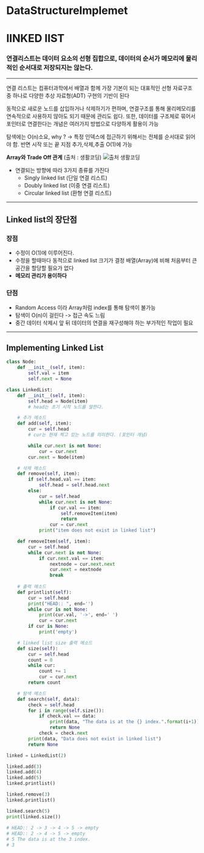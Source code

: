 # DataStructureImplemet

# lINKED lIST 
### 연결리스트는 데이터 요소의 선형 집합으로, 데이터의 순서가 메모리에 물리적인 순서대로 저장되지는 않는다.

--------------------------

연결 리스트는 컴퓨터과학에서 배열과 함께 가장 기본이 되는 대표적인 선형 자료구조 중 하나로 다양한 추상 자료형(ADT) 구현의 기반이 된다

동적으로 새로운 노드를 삽입하거나 삭제하기가 편하며, 연결구조를 통해 물리메모리를 연속적으로 사용하지 않아도 되기 때문에 관리도 쉽다. 또한, 데이터를 구조체로 묶어서 포인터로 연결한다는 개념은 여러가지 방법으로 다양하게 활용이 가능

탐색에는 O(n)소요, why ? -> 특정 인덱스에 접근하기 위해서는 전체를 순서대로 읽어야 함.
반면 시작 또는 끝 지점 추가,삭제,추출 O(1)에 가능

__Array와 Trade Off 관계__ (출처 : 생활코딩)
![출처 생활코딩](https://images.velog.io/images/kanamycine/post/30e2a92b-6099-4e60-a853-769cf748d80e/image.png)



- 연결되는 방향에 따라 3가지 종류를 가진다
   - Singly linked list (단일 연결 리스트)
   - Doubly linked list (이중 연결 리스트)
   - Circular linked list (환형 연결 리스트)

---------

## Linked list의 장단점
### 장점
   - 수정이 O(1)에 이루어진다.
   - 수정을 할때마다 동적으로 linked list 크기가 결정 배열(Array)에 비해 처음부터 큰 공간을 할당할 필요가 없다
   - __메모리 관리가 용이하다__

### 단점
   - Random Access 이라 Array처럼 index를 통해 탐색이 불가능
   - 탐색이 O(n)이 걸린다 -> 접근 속도 느림
   - 중간 데이터 삭제시 앞 뒤 데이터의 연결을 재구성해야 하는 부가적인 작업이 필요
   
   
-----------------------
## Implementing Linked List
```python
class Node:
    def __init__(self, item):
        self.val = item
        self.next = None

class LinkedList:
    def __init__(self, item):
        self.head = Node(item)
        # head는 초기 시작 노드를 말한다.

    # 추가 메소드
    def add(self, item):
        cur = self.head
        # cur는 현재 찍고 있는 노드를 의미한다. (포인터 개념)

        while cur.next is not None:
            cur = cur.next
        cur.next = Node(item)

    # 삭제 메소드
    def remove(self, item):
        if self.head.val == item:
            self.head = self.head.next
        else:
            cur = self.head
            while cur.next is not None:
                if cur.val == item:
                    self.removeItem(item)
                    return
                cur = cur.next
            print("item does not exist in linked list")

    def removeItem(self, item):
        cur = self.head
        while cur.next is not None:
            if cur.next.val == item:
                nextnode = cur.next.next
                cur.next = nextnode
                break
            
    # 출력 메소드
    def printlist(self):
        cur = self.head
        print("HEAD:: ", end='')
        while cur is not None:
            print(cur.val, '->', end=' ')
            cur = cur.next
        if cur is None:
            print('empty')

    # linked list size 출력 메소드
    def size(self):
        cur = self.head
        count = 0
        while cur:
            count += 1
            cur = cur.next
        return count

    # 탐색 메소드
    def search(self, data):
        check = self.head
        for i in range(self.size()):
            if check.val == data:
                print(data, "The data is at the {} index.".format(i+1))
                return None
            check = check.next
        print(data, "Data does not exist in linked list")
        return None

```

```python
linked = LinkedList(2)

linked.add(3)
linked.add(4)
linked.add(5)
linked.printlist()

linked.remove(3)
linked.printlist()

linked.search(5)
print(linked.size())
	
# HEAD:: 2 -> 3 -> 4 -> 5 -> empty
# HEAD:: 2 -> 4 -> 5 -> empty
# 5 The data is at the 3 index.
# 3
```
